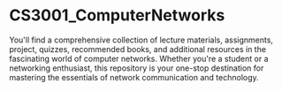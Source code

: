 # CS3001_ComputerNetworks
You'll find a comprehensive collection of lecture materials, assignments, project, quizzes, recommended books, and additional resources in the fascinating world of computer networks. Whether you're a student or a networking enthusiast, this repository is your one-stop destination for mastering the essentials of network communication and technology.
